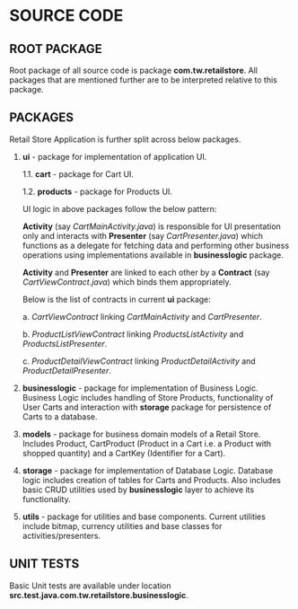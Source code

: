 SOURCE CODE
==============

ROOT PACKAGE
-------------

Root package of all source code is package **com.tw.retailstore**. 
All packages that are mentioned further are to be interpreted relative to this package.

PACKAGES
-------------

Retail Store Application is further split across below packages.

1. **ui** - package for implementation of application UI.
   
   1.1. **cart** - package for Cart UI.
   
   1.2. **products** - package for Products UI.
   
   UI logic in above packages follow the below pattern:
   
   **Activity** (say *CartMainActivity.java*) is responsible for UI presentation only
   and interacts with **Presenter** (say *CartPresenter.java*) which functions as a delegate for fetching 
   data and performing other business operations using implementations available in
   **businesslogic** package.
   
   **Activity** and **Presenter** are linked to each other by a **Contract** (say *CartViewContract.java*)
   which binds them appropriately.

   Below is the list of contracts in current **ui** package:
   
     a. *CartViewContract* linking *CartMainActivity* and *CartPresenter*.
   
     b. *ProductListViewContract* linking *ProductsListActivity* and *ProductsListPresenter*.
   
     c. *ProductDetailViewContract* linking *ProductDetailActivity* and *ProductDetailPresenter*.
    	
2. **businesslogic** - package for implementation of Business Logic. 
   Business Logic includes handling of Store Products, functionality of User Carts and interaction
   with **storage** package for persistence of Carts to a database.
	
3. **models** - package for business domain models of a Retail Store.
   Includes Product, CartProduct (Product in a Cart i.e. a Product with shopped quantity) and a 
   CartKey (Identifier for a Cart).
   
4. **storage** - package for implementation of Database Logic.
   Database logic includes creation of tables for Carts and Products. Also includes 
   basic CRUD utilities used by **businesslogic** layer to achieve its functionality. 

5. **utils** - package for utilities and base components.
   Current utilities include bitmap, currency utilities and base classes for activities/presenters.


UNIT TESTS
-------------
Basic Unit tests are available under location **src.test.java.com.tw.retailstore.businesslogic**.


